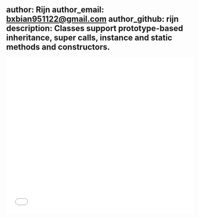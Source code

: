 author: Rijn
author_email: bxbian951122@gmail.com
author_github: rijn
description: Classes support prototype-based inheritance, super calls, instance and static methods and constructors.
---

<iframe height='415' scrolling='no' src='//codepen.io/rijn/embed/RPKdMz/?height=415&theme-id=15620&default-tab=js' frameborder='no' allowtransparency='true' allowfullscreen='true' style='width: 100%;'>See the Pen <a href='http://codepen.io/rijn/pen/RPKdMz/'>ES6 Powerful Parts</a> by John Wu (<a href='http://codepen.io/rijn'>@rijn</a>) on <a href='http://codepen.io'>CodePen</a>.
</iframe>
